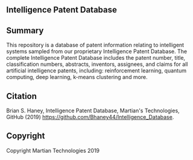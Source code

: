 Intelligence Patent Database
--
Summary
---

This repository is a database of patent information relating to intelligent systems sampled from our proprietary Intelligence Patent Database. The complete Intelligence Patent Database includes the patent number, title, classification numbers, abstracts, inventors, assignees, and claims for all artificial intelligence patents, including: reinforcement learning, quantum computing, deep learning, k-means clustering and more.

Citation
---
Brian S. Haney, Intelligence Patent Database, Martian's Technologies, GitHub (2019) https://github.com/Bhaney44/Intelligence_Database.

Copyright
---
Copyright Martian Technologies 2019
